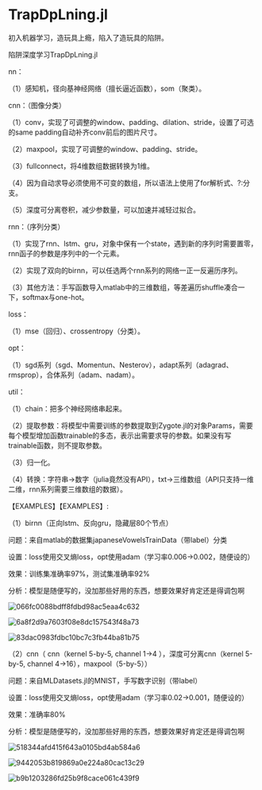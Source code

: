 # TrapDpLning.jl
初入机器学习，造玩具上瘾，陷入了造玩具的陷阱。

陷阱深度学习TrapDpLning.jl




nn：

（1）感知机，径向基神经网络（擅长逼近函数），som（聚类）。

cnn：（图像分类）

（1）conv，实现了可调整的window、padding、dilation、stride，设置了可选的same padding自动补齐conv前后的图片尺寸。

（2）maxpool，实现了可调整的window、padding、stride。

（3）fullconnect，将4维数组数据转换为1维。

（4）因为自动求导必须使用不可变的数组，所以语法上使用了for解析式、?:分支。

（5）深度可分离卷积，减少参数量，可以加速并减轻过拟合。

rnn：（序列分类）

（1）实现了rnn、lstm、gru，对象中保有一个state，遇到新的序列时需要置零，rnn函子的参数是序列中的一个元素。

（2）实现了双向的birnn，可以任选两个rnn系列的网络一正一反遍历序列。

（3）其他方法：手写函数导入matlab中的三维数组，等差遍历shuffle凑合一下，softmax与one-hot。

loss：

（1）mse（回归）、crossentropy（分类）。

opt：

（1）sgd系列（sgd、Momentun、Nesterov），adapt系列（adagrad、rmsprop），合体系列（adam、nadam）。

util：

（1）chain：把多个神经网络串起来。

（2）提取参数：将模型中需要训练的参数提取到Zygote.jl的对象Params，需要每个模型增加函数trainable的多态，表示出需要求导的参数。如果没有写trainable函数，则不提取参数。

（3）归一化。

（4）转换：字符串->数字（julia竟然没有API），txt->三维数组（API只支持一维二维，rnn系列需要三维数组的数据）。




【EXAMPLES】【EXAMPLES】:

（1）birnn（正向lstm、反向gru，隐藏层80个节点）

问题：来自matlab的数据集japaneseVowelsTrainData（带label）分类

设置：loss使用交叉熵loss，opt使用adam（学习率0.006->0.002，随便设的）

效果：训练集准确率97%，测试集准确率92%

分析：模型是随便写的，没加那些好用的东西，想要效果好肯定还是得调包啊

![066fc0088bdff8fdbd98ac5eaa4c632](https://user-images.githubusercontent.com/81020046/158574975-fada682a-e8ef-472b-9114-b9d4689d1b5b.png)

![6a8f2d9a7603f08e8dc157543f48a73](https://user-images.githubusercontent.com/81020046/158574999-684e40f0-b28f-4d52-9c9d-2d248941cb6f.png)

![83dac0983fdbc10bc7c3fb44ba81b75](https://user-images.githubusercontent.com/81020046/158575006-2539757a-b739-4589-b39a-301c36026ae6.png)




（2）cnn（ cnn（kernel 5-by-5, channel 1->4 ），深度可分离cnn（kernel 5-by-5, channel 4->16），maxpool（5-by-5））

问题：来自MLDatasets.jl的MNIST，手写数字识别（带label）

设置：loss使用交叉熵loss，opt使用adam（学习率0.02->0.001，随便设的）

效果：准确率80%

分析：模型是随便写的，没加那些好用的东西，想要效果好肯定还是得调包啊

![518344afd415f643a0105bd4ab584a6](https://user-images.githubusercontent.com/81020046/159102232-50a148bf-81c2-4e66-989f-f7dc9331c474.png)

![9442053b819869a0e224a80cac13c29](https://user-images.githubusercontent.com/81020046/159102072-a0012174-df3e-4081-a871-e50c0c2b32cb.png)

![b9b1203286fd25b9f8cace061c439f9](https://user-images.githubusercontent.com/81020046/159102084-f829e31e-0fa0-4cb8-871c-6640196ceb05.png)


